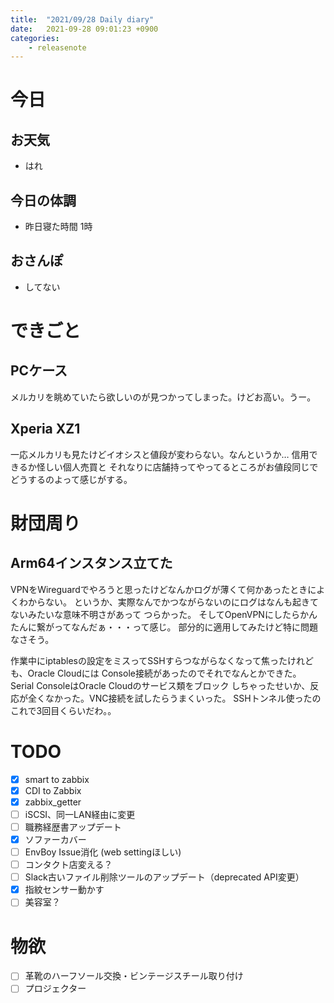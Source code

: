 ```yaml
---
title:  "2021/09/28 Daily diary"
date:   2021-09-28 09:01:23 +0900
categories:
    - releasenote
---
```

# 今日

## お天気

* はれ

## 今日の体調

* 昨日寝た時間 1時

## おさんぽ

* してない

# できごと

## PCケース

メルカリを眺めていたら欲しいのが見つかってしまった。けどお高い。うー。

## Xperia XZ1

一応メルカリも見たけどイオシスと値段が変わらない。なんというか… 信用できるか怪しい個人売買と
それなりに店舗持ってやってるところがお値段同じでどうするのよって感じがする。

# 財団周り

## Arm64インスタンス立てた

VPNをWireguardでやろうと思ったけどなんかログが薄くて何かあったときによくわからない。
というか、実際なんでかつながらないのにログはなんも起きてないみたいな意味不明さがあって
つらかった。 そしてOpenVPNにしたらかんたんに繋がってなんだぁ・・・って感じ。
部分的に適用してみたけど特に問題なさそう。

作業中にiptablesの設定をミスってSSHすらつながらなくなって焦ったけれども、Oracle Cloudには
Console接続があったのでそれでなんとかできた。 Serial ConsoleはOracle Cloudのサービス類をブロック
しちゃったせいか、反応が全くなかった。VNC接続を試したらうまくいった。
SSHトンネル使ったのこれで3回目くらいだわ。。

# TODO 

- [x] smart to zabbix
- [x] CDI to Zabbix
- [x] zabbix_getter
- [ ] iSCSI、同一LAN経由に変更
- [ ] 職務経歴書アップデート
- [x] ソファーカバー
- [ ] EnvBoy Issue消化 (web settingほしい)
- [ ] コンタクト店変える？
- [ ] Slack古いファイル削除ツールのアップデート（deprecated API変更）
- [x] 指紋センサー動かす
- [ ] 美容室？

# 物欲

- [ ] 革靴のハーフソール交換・ビンテージスチール取り付け
- [ ] プロジェクター
